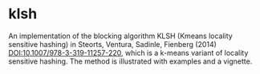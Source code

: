 # klsh

An implementation of the blocking algorithm KLSH (Kmeans locality sensitive hashing) in Steorts, Ventura, Sadinle, Fienberg (2014) <DOI:10.1007/978-3-319-11257-220>, which is a k-means variant of locality sensitive hashing. The method is illustrated with examples and a vignette. 
